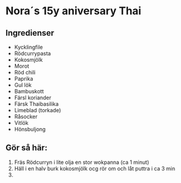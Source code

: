 # Nora´s 15y aniversary Thai

## Ingredienser
- Kycklingfile
- Rödcurrypasta
- Kokosmjölk
- Morot
- Röd chili
- Paprika
- Gul lök
- Bambuskott
- Färsl koriander
- Färsk Thaibasilika
- Limeblad (torkade)
- Råsocker
- Vitlök
- Hönsbuljong


## Gör så här:
1. Fräs Rödcurryn i lite olja en stor wokpanna (ca 1 minut)
2. Häll i en halv burk kokosmjölk ocg rör om och låt puttra i ca 3 min
3. 

